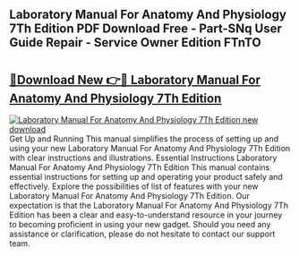 ## Laboratory Manual For Anatomy And Physiology 7Th Edition PDF Download Free - Part-SNq User Guide Repair - Service Owner Edition FTnTO

# <h2><a href="http://bc39876.oget.top/?id=Laboratory+Manual+For+Anatomy+And+Physiology+7Th+Edition">🔗Download New 👉🔴 Laboratory Manual For Anatomy And Physiology 7Th Edition</a></h2>

[![Laboratory Manual For Anatomy And Physiology 7Th Edition new download](https://i.imgur.com/5g1atiW.png)](http://bc39876.oget.top/?id=Laboratory+Manual+For+Anatomy+And+Physiology+7Th+Edition)
Get Up and Running This manual simplifies the process of setting up and using your new Laboratory Manual For Anatomy And Physiology 7Th Edition with clear instructions and illustrations. Essential Instructions Laboratory Manual For Anatomy And Physiology 7Th Edition This manual contains essential instructions for setting up and operating your product safely and effectively. Explore the possibilities of list of features with your new Laboratory Manual For Anatomy And Physiology 7Th Edition. Our expectation is that the Laboratory Manual For Anatomy And Physiology 7Th Edition has been a clear and easy-to-understand resource in your journey to becoming proficient in using your new gadget. Should you need any assistance or clarification, please do not hesitate to contact our support team.
